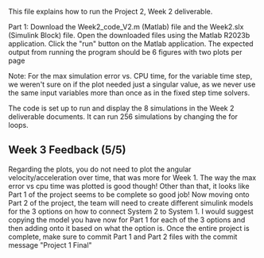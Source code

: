 This file explains how to run the Project 2, Week 2 deliverable.

Part 1: Download the Week2_code_V2.m (Matlab) file and the Week2.slx (Simulink Block) file. Open the downloaded files using the Matlab R2023b application. Click the "run" button on the Matlab application. The expected output from running the program should be 6 figures with two plots per page

Note: For the max simulation error vs. CPU time, for the variable time step, we weren't sure on if the plot needed just a singular value, as we never use the same input variables more than once as in the fixed step time solvers. 

The code is set up to run and display the 8 simulations in the Week 2 deliverable documents. It can run 256 simulations by changing the for loops. 

## Week 3 Feedback (5/5)
Regarding the plots, you do not need to plot the angular velocity/acceleration over time, that was more for Week 1. The way the max error vs cpu time was plotted is good though! Other than that, it looks like Part 1 of the project seems to be complete so good job! Now moving onto Part 2 of the project, the team will need to create different simulink models for the 3 options on how to connect System 2 to System 1. I would suggest copying the model you have now for Part 1 for each of the 3 options and then adding onto it based on what the option is. Once the entire project is complete, make sure to commit Part 1 and Part 2 files with the commit message "Project 1 Final"